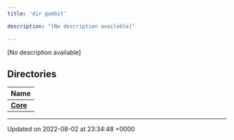 ```yaml
---
title: 'dir gambit'

description: "[No description available]"

---
```







[No description available]

## Directories

| Name           |
| -------------- |
| **[Core](/documentation/code/colliderbit_development/files/dir_26ae23f9cf954d4b7b5b724edbe93c37/#dir-core)**  |






-------------------------------

Updated on 2022-08-02 at 23:34:48 +0000
